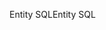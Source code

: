 <span data-ttu-id="123f3-101">Entity SQL</span><span class="sxs-lookup"><span data-stu-id="123f3-101">Entity SQL</span></span>